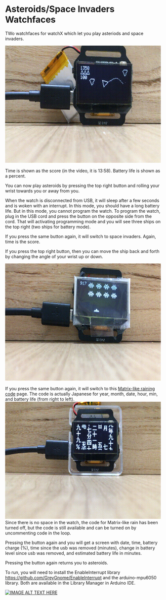 # Asteroids/Space Invaders Watchfaces

TWo watchfaces for watchX which let you play asteriods and space invaders.  

![Alt Text](asteroids.gif)

Time is shown as the score (in the video, it is 13:58).  Battery life is shown as a percent.

You can now play asteroids by pressing the top right button and rolling your wrist towards you or away from you.

When the watch is disconnected from USB, it will sleep after a few seconds and is woken with an interrupt.  In this mode, you should have a long battery life.  But in this mode, you cannot program the watch.  To program the watch, plug in the USB cord and press the button on the opposite side from the cord.  That will activating programming mode and you will see three ships on the top right (two ships for battery mode).  

If you press the same button again, it will switch to space invaders.  Again, time is the score.

If you press the top right button, then you can move the ship back and forth by changing the angle of your wrist up or down.

![Alt Text](invaders.gif)

If you press the same button again, it will switch to this [Matrix-like raining code](https://www.youtube.com/watch?v=SneR61OG4ZI&t=38s) page.  The code is actually Japanese for year, month, date, hour, min, and battery life (from right to left).
![Alt Text](matrixj.gif)
Since there is no space in the watch, the code for Matrix-like rain has been turned off, but the code is still available and can be turned on by uncommenting code in the loop.  

Pressing the button again and you will get a screen with date, time, battery charge (%), time since the usb was removed (minutes), change in battery level since usb was removed, and estimated battery life in minutes.

Pressing the button again returns you to asteroids.

To run, you will need to install the EnableInterrupt library https://github.com/GreyGnome/EnableInterrupt and the arduino-mpu6050 library.  Both are available in the Library Manager in Arduino IDE.

[![IMAGE ALT TEXT HERE](https://www.youtube.com/watch?v=PPMMDkDDmgg/0.jpg)](https://www.youtube.com/watch?v=PPMMDkDDmgg)
